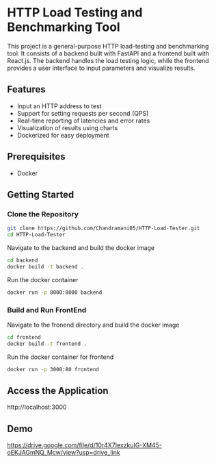 # HTTP Load Testing and Benchmarking Tool

This project is a general-purpose HTTP load-testing and benchmarking tool. It consists of a backend built with FastAPI and a frontend built with React.js. The backend handles the load testing logic, while the frontend provides a user interface to input parameters and visualize results.

## Features

- Input an HTTP address to test
- Support for setting requests per second (QPS)
- Real-time reporting of latencies and error rates
- Visualization of results using charts
- Dockerized for easy deployment

## Prerequisites

- Docker

## Getting Started

### Clone the Repository

```bash
git clone https://github.com/Chandramani05/HTTP-Load-Tester.git
cd HTTP-Load-Tester

```
Navigate to the backend and build the docker image

```bash
cd backend
docker build -t backend .
```

Run the docker container

```bash
docker run -p 8000:8000 backend
```
### Build and Run FrontEnd

Navigate to the fronend directory and build the docker image


```bash
cd frontend
docker build -t frontend .
```

Run the docker container for frontend

```bash
docker run -p 3000:80 frontend
```


## Access the Application
http://localhost:3000

## Demo 
https://drive.google.com/file/d/10r4X7IexzkuIG-XM45-oEKJAGmNQ_Mcw/view?usp=drive_link







